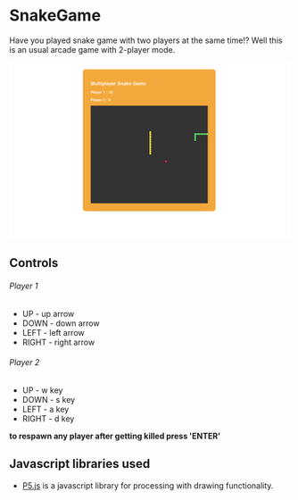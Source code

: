 # SnakeGame
Have you played snake game with two players at the same time!? Well this is an usual arcade game with 2-player mode.

![](images/screenshot.png)

## Controls
 ###### Player 1
 - UP - up arrow
 - DOWN - down arrow
 - LEFT - left arrow
 - RIGHT - right arrow

 ###### Player 2
 - UP - w key
 - DOWN - s key
 - LEFT - a key
 - RIGHT - d key

 **to respawn any player after getting killed press 'ENTER'**
  
  
  ## Javascript libraries used
   - [P5.js](https://p5js.org/) is a javascript library for processing with drawing functionality.
   
